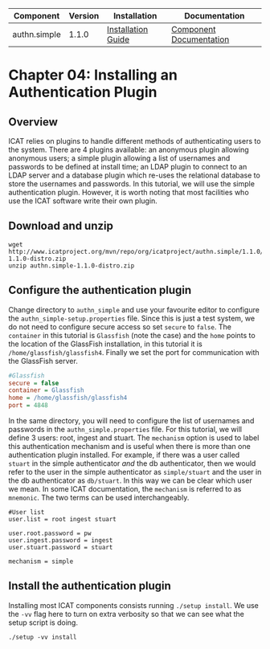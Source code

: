 | Component     | Version | Installation                                                                                  | Documentation |
| ---------     | ------- | ------------                                                                                  | ------------- |
| authn.simple  | 1.1.0   | [Installation Guide](https://repo.icatproject.org/site/authn/simple/1.1.0/installation.html)  | [Component Documentation](https://repo.icatproject.org/site/authn/simple/1.1.0/index.html) |

Chapter 04: Installing an Authentication Plugin
==============================================

Overview
--------

ICAT relies on plugins to handle different methods of authenticating users to the system. There are 4 plugins available: an anonymous plugin allowing anonymous users; a simple plugin allowing a list of usernames and passwords to be defined at install time; an LDAP plugin to connect to an LDAP server and a database plugin which re-uses the relational database to store the usernames and passwords. In this tutorial, we will use the simple authentication plugin. However, it is worth noting that most facilities who use the ICAT software write their own plugin. 

Download and unzip
------------------

```Shell
wget http://www.icatproject.org/mvn/repo/org/icatproject/authn.simple/1.1.0/authn.simple-1.1.0-distro.zip
unzip authn.simple-1.1.0-distro.zip
```

Configure the authentication plugin
-----------------------------------

Change directory to `authn_simple` and use your favourite editor to configure the `authn_simple-setup.properties` file. Since this is just a test system, we do not need to configure secure access so set `secure` to `false`. The `container` in this tutorial is `Glassfish` (note the case) and the `home` points to the location of the GlassFish installation, in this tutorial it is `/home/glassfish/glassfish4`. Finally we set the port for communication with the GlassFish server.

```INI
#Glassfish
secure = false
container = Glassfish
home = /home/glassfish/glassfish4
port = 4848
```

In the same directory, you will need to configure the list of usernames and passwords in the `authn_simple.properties` file. For this tutorial, we will define 3 users: root, ingest and stuart. The `mechanism` option is used to label this authentication mechanism and is useful when there is more than one authentication plugin installed. For example, if there was a user called `stuart` in the simple authenticator *and* the db authenticator, then we would refer to the user in the simple authenticator as `simple/stuart` and the user in the db authenticator as `db/stuart`. In this way we can be clear which user we mean. In some ICAT documentation, the `mechanism` is referred to as `mnemonic`. The two terms can be used interchangeably.

```Shell
#User list
user.list = root ingest stuart

user.root.password = pw
user.ingest.password = ingest
user.stuart.password = stuart

mechanism = simple
```

Install the authentication plugin
---------------------------------

Installing most ICAT components consists running `./setup install`. We use the `-vv` flag here to turn on extra verbosity so that we can see what the setup script is doing.

```Shell
./setup -vv install
```
